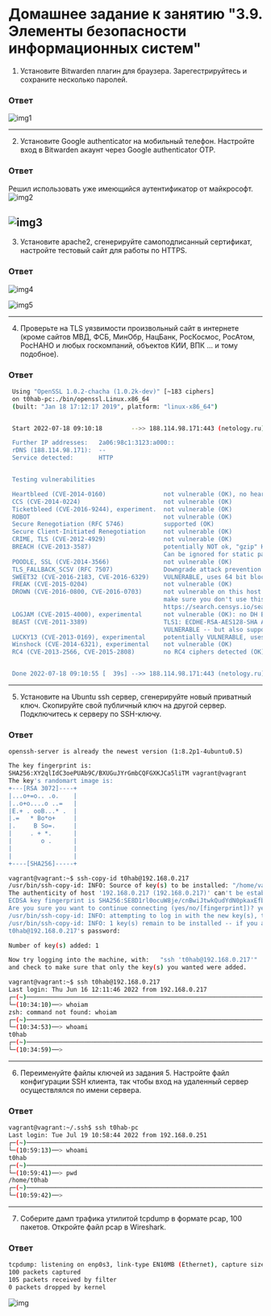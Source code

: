 # Домашнее задание к занятию "3.9. Элементы безопасности информационных систем"

1. Установите Bitwarden плагин для браузера. Зарегестрируйтесь и сохраните несколько паролей.
### Ответ
![img1](https://i.ibb.co/cvWzqKN/image.png)

---
2. Установите Google authenticator на мобильный телефон. Настройте вход в Bitwarden акаунт через Google authenticator OTP.
### Ответ
Решил использовать уже имеющийся аутентификатор от майкрософт. 
![img2](https://i.ibb.co/H47Hgtc/photo-2022-07-17-21-08-10.jpg)

![img3](https://i.ibb.co/ZY3Mxcx/2022-07-17-210552.png)
---
3. Установите apache2, сгенерируйте самоподписанный сертификат, настройте тестовый сайт для работы по HTTPS.
### Ответ
![img4](https://i.ibb.co/rkKRmyZ/image.png)

![img5](https://i.ibb.co/crLFRCC/image.png)

---
4. Проверьте на TLS уязвимости произвольный сайт в интернете (кроме сайтов МВД, ФСБ, МинОбр, НацБанк, РосКосмос, РосАтом, РосНАНО и любых госкомпаний, объектов КИИ, ВПК ... и тому подобное).
### Ответ
```bash
 Using "OpenSSL 1.0.2-chacha (1.0.2k-dev)" [~183 ciphers]
 on t0hab-pc:./bin/openssl.Linux.x86_64
 (built: "Jan 18 17:12:17 2019", platform: "linux-x86_64")


 Start 2022-07-18 09:10:18        -->> 188.114.98.171:443 (netology.ru) <<--

 Further IP addresses:   2a06:98c1:3123:a000:: 
 rDNS (188.114.98.171):  --
 Service detected:       HTTP


 Testing vulnerabilities 

 Heartbleed (CVE-2014-0160)                not vulnerable (OK), no heartbeat extension
 CCS (CVE-2014-0224)                       not vulnerable (OK)
 Ticketbleed (CVE-2016-9244), experiment.  not vulnerable (OK)
 ROBOT                                     not vulnerable (OK)
 Secure Renegotiation (RFC 5746)           supported (OK)
 Secure Client-Initiated Renegotiation     not vulnerable (OK)
 CRIME, TLS (CVE-2012-4929)                not vulnerable (OK)
 BREACH (CVE-2013-3587)                    potentially NOT ok, "gzip" HTTP compression detected. - only supplied "/" tested
                                           Can be ignored for static pages or if no secrets in the page
 POODLE, SSL (CVE-2014-3566)               not vulnerable (OK)
 TLS_FALLBACK_SCSV (RFC 7507)              Downgrade attack prevention supported (OK)
 SWEET32 (CVE-2016-2183, CVE-2016-6329)    VULNERABLE, uses 64 bit block ciphers
 FREAK (CVE-2015-0204)                     not vulnerable (OK)
 DROWN (CVE-2016-0800, CVE-2016-0703)      not vulnerable on this host and port (OK)
                                           make sure you don't use this certificate elsewhere with SSLv2 enabled services, see
                                           https://search.censys.io/search?resource=hosts&virtual_hosts=INCLUDE&q=A3C7D9A8D3805171D99EA61F5C80B8ADF49B93BA21EBB492D78512BA254E90A5
 LOGJAM (CVE-2015-4000), experimental      not vulnerable (OK): no DH EXPORT ciphers, no DH key detected with <= TLS 1.2
 BEAST (CVE-2011-3389)                     TLS1: ECDHE-RSA-AES128-SHA AES128-SHA ECDHE-RSA-AES256-SHA AES256-SHA DES-CBC3-SHA 
                                           VULNERABLE -- but also supports higher protocols  TLSv1.1 TLSv1.2 (likely mitigated)
 LUCKY13 (CVE-2013-0169), experimental     potentially VULNERABLE, uses cipher block chaining (CBC) ciphers with TLS. Check patches
 Winshock (CVE-2014-6321), experimental    not vulnerable (OK)
 RC4 (CVE-2013-2566, CVE-2015-2808)        no RC4 ciphers detected (OK)


 Done 2022-07-18 09:10:55 [  39s] -->> 188.114.98.171:443 (netology.ru) <<--
```

---
5. Установите на Ubuntu ssh сервер, сгенерируйте новый приватный ключ. Скопируйте свой публичный ключ на другой сервер. Подключитесь к серверу по SSH-ключу.
 ### Ответ
 `openssh-server is already the newest version (1:8.2p1-4ubuntu0.5)`
 
 ```bash
 The key fingerprint is:
SHA256:XY2qlIdC3oePUAb9C/BXUGuJYrGmbCQFGXKJCa5liTM vagrant@vagrant
The key's randomart image is:
+---[RSA 3072]----+
|...o+=o.. .o.    |
|..o+o....o ..=   |
|E.+ . ooB...* .  |
|.=   * Bo*o+     |
|.     B So=.     |
|     . + *.      |
|        o .      |
|                 |
|                 |
+----[SHA256]-----+
```
 ```bash
vagrant@vagrant:~$ ssh-copy-id t0hab@192.168.0.217
/usr/bin/ssh-copy-id: INFO: Source of key(s) to be installed: "/home/vagrant/.ssh/id_rsa.pub"
The authenticity of host '192.168.0.217 (192.168.0.217)' can't be established.
ECDSA key fingerprint is SHA256:SE8D1rl0ocuW8je/cnBwiJtwkQudYdN0pkaxEfb/SGE.
Are you sure you want to continue connecting (yes/no/[fingerprint])? yes
/usr/bin/ssh-copy-id: INFO: attempting to log in with the new key(s), to filter out any that are already installed
/usr/bin/ssh-copy-id: INFO: 1 key(s) remain to be installed -- if you are prompted now it is to install the new keys
t0hab@192.168.0.217's password:

Number of key(s) added: 1

Now try logging into the machine, with:   "ssh 't0hab@192.168.0.217'"
and check to make sure that only the key(s) you wanted were added.

vagrant@vagrant:~$ ssh t0hab@192.168.0.217
Last login: Thu Jun 16 12:11:46 2022 from 192.168.0.217
┌─(~)─────────────────────────────────────────────────────────────────────────────────────────────────────────────────────────────────────────────────────────────(t0hab@t0hab-pc:pts/1)─┐
└─(10:34:10)──> whoiam                                                                                                                                                      ──(Вт,июл19)─┘
zsh: command not found: whoiam
┌─(~)─────────────────────────────────────────────────────────────────────────────────────────────────────────────────────────────────────────────────────────────(t0hab@t0hab-pc:pts/1)─┐
└─(10:34:53)──> whoami                                                                                                                                                127 ↵ ──(Вт,июл19)─┘
t0hab
┌─(~)─────────────────────────────────────────────────────────────────────────────────────────────────────────────────────────────────────────────────────────────(t0hab@t0hab-pc:pts/1)─┐
└─(10:34:59)──>   
```
 ---
6. Переименуйте файлы ключей из задания 5. Настройте файл конфигурации SSH клиента, так чтобы вход на удаленный сервер осуществлялся по имени сервера.
### Ответ
```bash
vagrant@vagrant:~/.ssh$ ssh t0hab-pc
Last login: Tue Jul 19 10:58:44 2022 from 192.168.0.251
┌─(~)─────────────────────────────────────────────────────────────────────────────────────────────────────────────────────────────────────────────────────────────(t0hab@t0hab-pc:pts/1)─┐
└─(10:59:13)──> whoami                                                                                                                                                      ──(Вт,июл19)─┘
t0hab
┌─(~)─────────────────────────────────────────────────────────────────────────────────────────────────────────────────────────────────────────────────────────────(t0hab@t0hab-pc:pts/1)─┐
└─(10:59:41)──> pwd                                                                                                                                                         ──(Вт,июл19)─┘
/home/t0hab
┌─(~)─────────────────────────────────────────────────────────────────────────────────────────────────────────────────────────────────────────────────────────────(t0hab@t0hab-pc:pts/1)─┐
└─(10:59:42)──>  
```

---
7. Соберите дамп трафика утилитой tcpdump в формате pcap, 100 пакетов. Откройте файл pcap в Wireshark.
### Ответ

```bash
tcpdump: listening on enp0s3, link-type EN10MB (Ethernet), capture size 262144 bytes
100 packets captured
105 packets received by filter
0 packets dropped by kernel
```
![img](https://i.ibb.co/92y8WM8/image.png)
